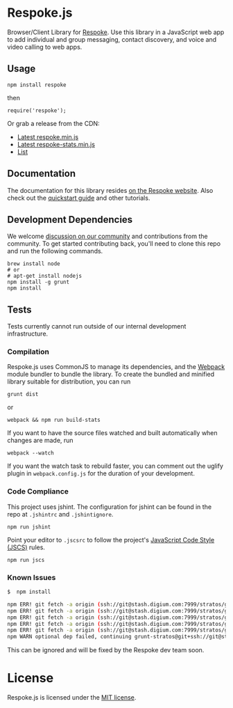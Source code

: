 # Respoke.js

Browser/Client Library for [Respoke](https://www.respoke.io). Use this library in a JavaScript web
app to add individual and group messaging, contact discovery, and voice and video calling to web
apps.

## Usage

    npm install respoke

then

    require('respoke');

Or grab a release from the CDN:

* [Latest respoke.min.js](https://cdn.respoke.io/respoke.min.js)
* [Latest respoke-stats.min.js](https://cdn.respoke.io/respoke-stats.min.js)
* [List](https://cdn.respoke.io/list.html)

## Documentation

The documentation for this library resides
[on the Respoke website](https://docs.respoke.io/js-library/respoke.html). Also check out the
[quickstart guide](https://docs.respoke.io/) and other tutorials.

## Development Dependencies

We welcome [discussion on our community](http://community.respoke.io/) and contributions from the
community. To get started contributing back, you'll need to clone this repo and run the following
commands.

```
brew install node
# or
# apt-get install nodejs
npm install -g grunt
npm install
```

## Tests

Tests currently cannot run outside of our internal development infrastructure.

### Compilation
Respoke.js uses CommonJS to manage its dependencies, and the [Webpack](http://webpack.github.io/)
module bundler to bundle the library. To create the bundled and minified library suitable for
distribution, you can run

```
grunt dist
```

or

```
webpack && npm run build-stats
```

If you want to have the source files watched and built automatically when changes are made, run

```
webpack --watch
```

If you want the watch task to rebuild faster, you can comment out the uglify plugin in
`webpack.config.js` for the duration of your development.

### Code Compliance

This project uses jshint.  The configuration for jshint can be found in the repo at `.jshintrc` and `.jshintignore`.

```
npm run jshint
```

Point your editor to `.jscsrc` to follow the project's
[JavaScript Code Style (JSCS)](https://github.com/jscs-dev/node-jscs) rules.

```
npm run jscs
```

### Known Issues

```bash
$  npm install

npm ERR! git fetch -a origin (ssh://git@stash.digium.com:7999/stratos/grunt-stratos.git) Permission denied (publickey).
npm ERR! git fetch -a origin (ssh://git@stash.digium.com:7999/stratos/grunt-stratos.git) fatal: Could not read from remote repository.
npm ERR! git fetch -a origin (ssh://git@stash.digium.com:7999/stratos/grunt-stratos.git)
npm ERR! git fetch -a origin (ssh://git@stash.digium.com:7999/stratos/grunt-stratos.git) Please make sure you have the correct access rights
npm ERR! git fetch -a origin (ssh://git@stash.digium.com:7999/stratos/grunt-stratos.git) and the repository exists.
npm WARN optional dep failed, continuing grunt-stratos@git+ssh://git@stash.digium.com:7999/stratos/grunt-stratos.git
```

This can be ignored and will be fixed by the Respoke dev team soon.

# License

Respoke.js is licensed under the [MIT license](LICENSE).

